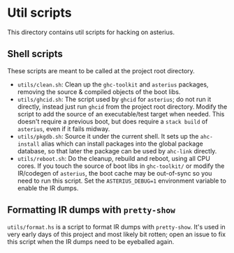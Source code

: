 # Util scripts

This directory contains util scripts for hacking on asterius.

## Shell scripts

These scripts are meant to be called at the project root directory.

* `utils/clean.sh`: Clean up the `ghc-toolkit` and `asterius` packages, removing
  the source & compiled objects of the boot libs.
* `utils/ghcid.sh`: The script used by `ghcid` for `asterius`; do not run it
  directly, instead just run `ghcid` from the project root directory. Modify the
  script to add the source of an executable/test target when needed. This
  doesn't require a previous boot, but does require a `stack build` of
  `asterius`, even if it fails midway.
* `utils/pkgdb.sh`: Source it under the current shell. It sets up the
  `ahc-install` alias which can install packages into the global package
  database, so that later the package can be used by `ahc-link` directly.
* `utils/reboot.sh`: Do the cleanup, rebuild and reboot, using all CPU cores. If
  you touch the source of boot libs in `ghc-toolkit/` or modify the IR/codegen
  of `asterius`, the boot cache may be out-of-sync so you need to run this
  script. Set the `ASTERIUS_DEBUG=1` environment variable to enable the IR
  dumps.

## Formatting IR dumps with `pretty-show`

`utils/format.hs` is a script to format IR dumps with `pretty-show`. It's used
in very early days of this project and most likely bit rotten; open an issue to
fix this script when the IR dumps need to be eyeballed again.

